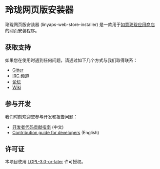 # 玲珑网页版安装器

玲珑网页版安装器 (linyaps-web-store-installer) 是一款用于[如意玲珑应用商店](https://store.linyaps.org.cn/)的网页安装程序。

## 获取支持

如果您在使用时遇到任何问题，请通过如下几个方式与我们取得联系：

- [Gitter](https://gitter.im/orgs/linuxdeepin/rooms)
- [IRC 频道](https://webchat.freenode.net/?channels=deepin)
- [论坛](https://bbs.deepin.org)
- [Wiki](https://wiki.deepin.org/)

## 参与开发

我们时刻欢迎您参与开发和报告问题：

- [开发者代码贡献指南](https://github.com/linuxdeepin/developer-center/wiki/Contribution-Guidelines-for-Developers) (中文)
- [Contribution guide for developers](https://github.com/linuxdeepin/developer-center/wiki/Contribution-Guidelines-for-Developers-en) (English)

## 许可证

本项目使用 [LGPL-3.0-or-later](LICENSE) 许可授权。
